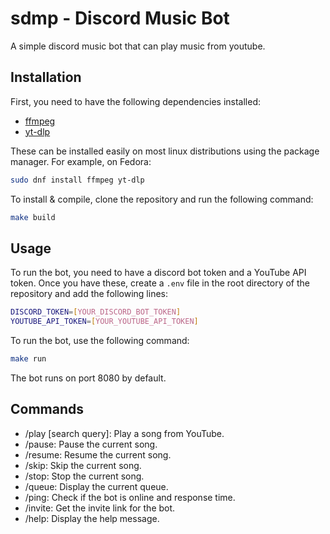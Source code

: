 # sdmp - Discord Music Bot

A simple discord music bot that can play music from youtube.

## Installation
First, you need to have the following dependencies installed:
- [ffmpeg](https://ffmpeg.org/)
- [yt-dlp](https://github.com/yt-dlp/yt-dlp)

These can be installed easily on most linux distributions using the package manager. For example, on Fedora:
```bash
sudo dnf install ffmpeg yt-dlp
```

To install & compile, clone the repository and run the following command:
```bash
make build
```

## Usage
To run the bot, you need to have a discord bot token and a YouTube API token. Once you have these, create a `.env` file in the root directory of the repository and add the following lines:
```bash
DISCORD_TOKEN=[YOUR_DISCORD_BOT_TOKEN]
YOUTUBE_API_TOKEN=[YOUR_YOUTUBE_API_TOKEN]
```

To run the bot, use the following command:
```bash
make run
```
The bot runs on port 8080 by default.

## Commands
- /play [search query]: Play a song from YouTube.
- /pause: Pause the current song.
- /resume: Resume the current song.
- /skip: Skip the current song.
- /stop: Stop the current song.
- /queue: Display the current queue.
- /ping: Check if the bot is online and response time.
- /invite: Get the invite link for the bot.
- /help: Display the help message.
